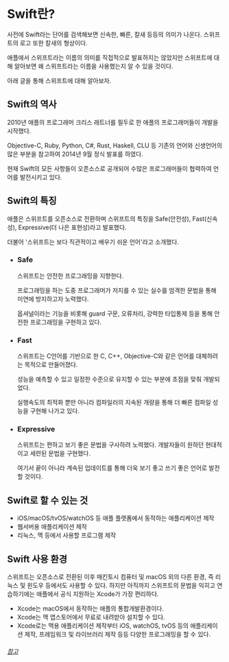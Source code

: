 # Swift란?
사전에 Swift라는 단어를 검색해보면 신속한, 빠른, 칼새 등등의 의미가 나온다. 스위프트의 로고 또한 칼새의 형상이다.

애플에서 스위프트라는 이름의 의미를 직접적으로 발표하지는 않았지만 스위프트에 대해 알아보면 왜 스위프트라는 이름을 사용했는지 알 수 있을 것이다. 

아래 글을 통해 스위프트에 대해 알아보자.   

## Swift의 역사
2010년 애플의 프로그래머 크리스 래트너를 필두로 한 애플의 프로그래머들이 개발을 시작했다.

Objective-C, Ruby, Python, C#, Rust, Haskell, CLU 등 기존의 언어와 신생언어의 많은 부분을 참고하여 2014년 9월 정식 발표를 하였다.

현재 Swift의 모든 사항들이 오픈소스로 공개되어 수많은 프로그래머들이 협력하여 언어를 발전시키고 있다.   

## Swift의 특징
애플은 스위프트를 오픈소스로 전환하며 스위프트의 특징을 Safe(안전성), Fast(신속성), Expressive(더 나은 표현성)라고 발표했다.

더불어 '스위프트는 보다 직관적이고 배우기 쉬운 언어'라고 소개했다.   

- ### Safe
  스위프트는 안전한 프로그래밍을 지향한다.

  프로그래밍을 하는 도중 프로그래머가 저지를 수 있는 실수를 엄격한 문법을 통해 미연에 방지하고자 노력했다.

  옵셔널이라는 기능을 비롯해 guard 구문, 오류처리, 강력한 타입통제 등을 통해 안전한 프로그래밍을 구현하고 있다.

- ### Fast
  스위프트는 C언어를 기반으로 한 C, C++, Objective-C와 같은 언어를 대체하려는 목적으로 만들어졌다.

  성능을 예측할 수 있고 일정한 수준으로 유지할 수 있는 부분에 초점을 맞춰 개발되었다.

  실행속도의 최적화 뿐만 아니라 컴파일러의 지속된 개량을 통해 더 빠른 컴파일 성능을 구현해 나가고 있다.

- ### Expressive
  스위프트는 편하고 보기 좋은 문법을 구사하려 노력했다. 개발자들이 원하던 현대적이고 세련된 문법을 구현했다.

  여기서 끝이 아니라 계속된 업데이트를 통해 더욱 보기 좋고 쓰기 좋은 언어로 발전할 것이다.
  
## Swift로 할 수 있는 것
  - iOS/macOS/tvOS/watchOS 등 애플 플랫폼에서 동작하는 애플리케이션 제작
  - 웹서버용 애플리케이션 제작
  - 리눅스, 맥 등에서 사용할 프로그램 제작

## Swift 사용 환경
스위프트는 오픈소스로 전환된 이후 매킨토시 컴퓨터 및 macOS 외의 다른 환경, 즉 리눅스 및 윈도우 등에서도 사용할 수 있다. 하지만 아직까지 스위프트의 문법을 익히고 연습하기에는 애플에서 공식 지원하는 Xcode가 가장 편리하다. 

- Xcode는 macOS에서 동작하는 애플의 통합개발환경이다.
- Xcode는 맥 앱스토어에서 무료로 내려받아 설치할 수 있다.
- Xcode로는 맥용 애플리케이션 제작부터 iOS, watchOS, tvOS 등의 애플리케이션 제작, 프레임워크 및 라이브러리 제작 등등 다양한 프로그래밍을 할 수 있다.   

###### *[참고](https://blog.yagom.net/526/)* 

